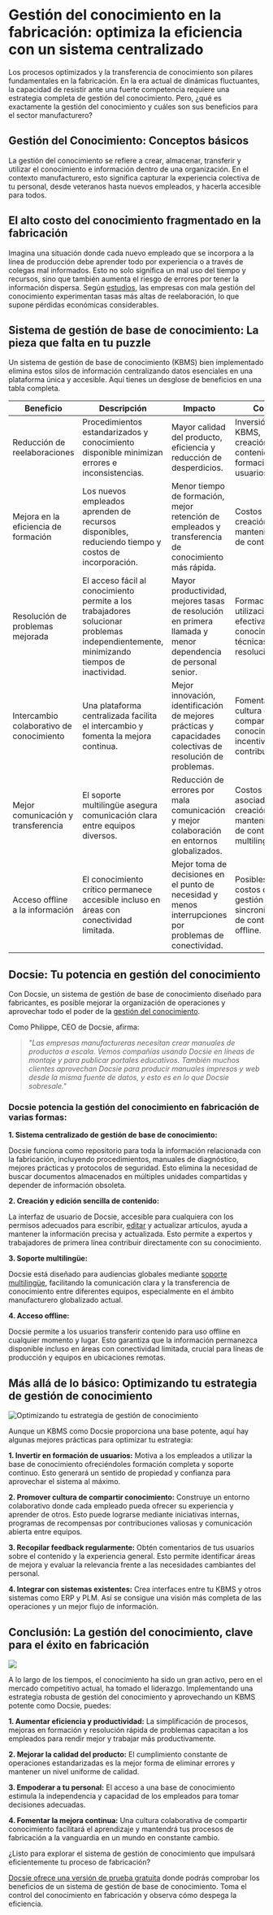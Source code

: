 # Gestión del conocimiento en la fabricación: optimiza la eficiencia con un sistema centralizado

Los procesos optimizados y la transferencia de conocimiento son pilares fundamentales en la fabricación. En la era actual de dinámicas fluctuantes, la capacidad de resistir ante una fuerte competencia requiere una estrategia completa de gestión del conocimiento. Pero, ¿qué es exactamente la gestión del conocimiento y cuáles son sus beneficios para el sector manufacturero?

## Gestión del Conocimiento: Conceptos básicos

La gestión del conocimiento se refiere a crear, almacenar, transferir y utilizar el conocimiento e información dentro de una organización. En el contexto manufacturero, esto significa capturar la experiencia colectiva de tu personal, desde veteranos hasta nuevos empleados, y hacerla accesible para todos.

## El alto costo del conocimiento fragmentado en la fabricación

Imagina una situación donde cada nuevo empleado que se incorpora a la línea de producción debe aprender todo por experiencia o a través de colegas mal informados. Esto no solo significa un mal uso del tiempo y recursos, sino que también aumenta el riesgo de errores por tener la información dispersa. Según [estudios](https://scholarhub.ui.ac.id/cgi/viewcontent.cgi?article=1049&context=jid), las empresas con mala gestión del conocimiento experimentan tasas más altas de reelaboración, lo que supone pérdidas económicas considerables.

## Sistema de gestión de base de conocimiento: La pieza que falta en tu puzzle

Un sistema de gestión de base de conocimiento (KBMS) bien implementado elimina estos silos de información centralizando datos esenciales en una plataforma única y accesible. Aquí tienes un desglose de beneficios en una tabla completa.

|Beneficio|Descripción|Impacto|Costo|
|-|-|-|-|
|Reducción de reelaboraciones|Procedimientos estandarizados y conocimiento disponible minimizan errores e inconsistencias.|Mayor calidad del producto, eficiencia y reducción de desperdicios.|Inversión en KBMS, creación de contenido y formación de usuarios.|
|Mejora en la eficiencia de formación|Los nuevos empleados aprenden de recursos disponibles, reduciendo tiempo y costos de incorporación.|Menor tiempo de formación, mejor retención de empleados y transferencia de conocimiento más rápida.|Costos de creación y mantenimiento de contenido.|
|Resolución de problemas mejorada|El acceso fácil al conocimiento permite a los trabajadores solucionar problemas independientemente, minimizando tiempos de inactividad.|Mayor productividad, mejores tasas de resolución en primera llamada y menor dependencia de personal senior.|Formación en utilización efectiva del conocimiento y técnicas de resolución.|
|Intercambio colaborativo de conocimiento|Una plataforma centralizada facilita el intercambio y fomenta la mejora continua.|Mejor innovación, identificación de mejores prácticas y capacidades colectivas de resolución de problemas.|Fomentar cultura de compartir conocimiento e incentivar contribuciones.|
|Mejor comunicación y transferencia|El soporte multilingüe asegura comunicación clara entre equipos diversos.|Reducción de errores por mala comunicación y mejor colaboración en entornos globalizados.|Costos asociados con creación y mantenimiento de contenido multilingüe.|
|Acceso offline a la información|El conocimiento crítico permanece accesible incluso en áreas con conectividad limitada.|Mejor toma de decisiones en el punto de necesidad y menos interrupciones por problemas de conectividad.|Posibles costos de gestión y sincronización de contenido offline.|

## Docsie: Tu potencia en gestión del conocimiento

Con Docsie, un sistema de gestión de base de conocimiento diseñado para fabricantes, es posible mejorar la organización de operaciones y aprovechar todo el poder de la [gestión del conocimiento](https://site.docsie.io/internal-knowledge-base).

Como Philippe, CEO de Docsie, afirma:

> *"Las empresas manufactureras necesitan crear manuales de productos a escala. Vemos compañías usando Docsie en líneas de montaje y para publicar portales educativos. También muchos clientes aprovechan Docsie para producir manuales impresos y web desde la misma fuente de datos, y esto es en lo que Docsie sobresale."*

### Docsie potencia la gestión del conocimiento en fabricación de varias formas:

**1. Sistema centralizado de gestión de base de conocimiento:**

Docsie funciona como repositorio para toda la información relacionada con la fabricación, incluyendo procedimientos, manuales de diagnóstico, mejores prácticas y protocolos de seguridad. Esto elimina la necesidad de buscar documentos almacenados en múltiples unidades compartidas y depender de información obsoleta.

**2. Creación y edición sencilla de contenido:**

La interfaz de usuario de Docsie, accesible para cualquiera con los permisos adecuados para escribir, [editar](https://site.docsie.io/online-markdown-editor) y actualizar artículos, ayuda a mantener la información precisa y actualizada. Esto permite a expertos y trabajadores de primera línea contribuir directamente con su conocimiento.

**3. Soporte multilingüe:**

Docsie está diseñado para audiencias globales mediante [soporte multilingüe](https://site.docsie.io/documentation-with-multiple-versions-and-languages), facilitando la comunicación clara y la transferencia de conocimiento entre diferentes equipos, especialmente en el ámbito manufacturero globalizado actual.

**4. Acceso offline:**

Docsie permite a los usuarios transferir contenido para uso offline en cualquier momento y lugar. Esto garantiza que la información permanezca disponible incluso en áreas con conectividad limitada, crucial para líneas de producción y equipos en ubicaciones remotas.

## Más allá de lo básico: Optimizando tu estrategia de gestión de conocimiento

![Optimizando tu estrategia de gestión de conocimiento](https://cdn.docsie.io/workspace_PfNzfGj3YfKKtTO4T/doc_QiqgSuNoJpspcExF3/file_skAj4Bw1rZ2PFGW56/image1.png)

Aunque un KBMS como Docsie proporciona una base potente, aquí hay algunas mejores prácticas para optimizar tu estrategia:

**1. Invertir en formación de usuarios:** Motiva a los empleados a utilizar la base de conocimiento ofreciéndoles formación completa y soporte continuo. Esto generará un sentido de propiedad y confianza para aprovechar el sistema al máximo.

**2. Promover cultura de compartir conocimiento:** Construye un entorno colaborativo donde cada empleado pueda ofrecer su experiencia y aprender de otros. Esto puede lograrse mediante iniciativas internas, programas de recompensas por contribuciones valiosas y comunicación abierta entre equipos.

**3. Recopilar feedback regularmente:** Obtén comentarios de tus usuarios sobre el contenido y la experiencia general. Esto permite identificar áreas de mejora y evaluar la relevancia frente a las necesidades cambiantes del personal.

**4. Integrar con sistemas existentes:** Crea interfaces entre tu KBMS y otros sistemas como ERP y PLM. Así se consigue una visión más completa de las operaciones y un mejor flujo de información.

## Conclusión: La gestión del conocimiento, clave para el éxito en fabricación

![](https://cdn.docsie.io/workspace_PfNzfGj3YfKKtTO4T/doc_QiqgSuNoJpspcExF3/file_lyZYck9O3yP8dWaYX/image2.png)

A lo largo de los tiempos, el conocimiento ha sido un gran activo, pero en el mercado competitivo actual, ha tomado el liderazgo. Implementando una estrategia robusta de gestión del conocimiento y aprovechando un KBMS potente como Docsie, puedes:

**1. Aumentar eficiencia y productividad:** La simplificación de procesos, mejoras en formación y resolución rápida de problemas capacitan a los empleados para rendir mejor y trabajar más productivamente.

**2. Mejorar la calidad del producto:** El cumplimiento constante de operaciones estandarizadas es la mejor forma de eliminar errores y mantener un nivel uniforme de calidad.

**3. Empoderar a tu personal:** El acceso a una base de conocimiento estimula la independencia y capacidad de los empleados para tomar decisiones adecuadas.

**4. Fomentar la mejora continua:** Una cultura colaborativa de compartir conocimiento facilitará el aprendizaje y mantendrá tus procesos de fabricación a la vanguardia en un mundo en constante cambio.

¿Listo para explorar el sistema de gestión de conocimiento que impulsará eficientemente tu proceso de fabricación?

[Docsie ofrece una versión de prueba gratuita](https://www.docsie.io/self-writing-documentation/pricing/) donde podrás comprobar los beneficios de un sistema de gestión de base de conocimiento. Toma el control del conocimiento en fabricación y observa cómo despega la eficiencia.